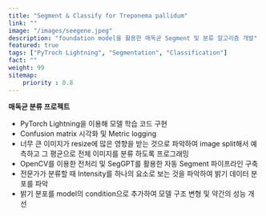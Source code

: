 ```yaml
---
title: "Segment & Classify for Treponema pallidum"
link: ""
image: "/images/seegene.jpeg"
description: "foundation model을 활용한 매독균 Segment 및 분류 알고리즘 개발"
featured: true
tags: ["PyTroch Lightning", "Segmentation", "Classification"]
fact: ""
weight: 99
sitemap: 
    priority : 0.8
---
```


**매독균 분류 프로젝트**
- PyTorch Lightning을 이용해 모델 학습 코드 구현
- Confusion matrix 시각화 및 Metric logging
- 너무 큰 이미지가 resize에 많은 영향을 받는 것으로 파악하여 image split해서 예측하고 그 평균으로 전체 이미지를 분류 하도록 프로그래밍
- OpenCV를 이용한 전처리 및 SegGPT를 활용한 자동 Segment 파이프라인 구축
- 전문가가 분류할 때 Intensity를 하나의 요소로 보는 것을 파악하여 밝기 데이터 분포를 파악
- 밝기 분포를 model의 condition으로 추가하여 모델 구조 변형 및 약간의 성능 개선